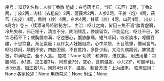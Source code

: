 序号：12179
名称：人参丁香散
组成：白芍药半斤，当归（去芦）2两，丁香2两，丁皮2两，肉桂（去粗皮）2两，蓬莪术2两，人参2两，干姜（炮）4两，茯苓（去皮）4两，香附（炒）4两，白术4两，甘草（炒）4两，山药4两。
出处：《局方》卷三（续添诸局经验秘方）。
主治：呕吐之病，皆因三焦不调“脾胃虚弱，冷热失和，邪正相干，清浊不分，阴阳错乱，停痰留饮，不能运化，呕吐不已，粥饮汤药不下；或胸膈痞满，呕逆恶心，腹胁胀痛，短气噎闷，咳呕痰水，噫醋吞酸，不思饮食，渐至羸瘦；及疗女人妊娠阻病，心中烦愦，头目眩重，憎闻食气，呕吐烦闷，颠倒不安，四肢困弱，不自胜持，多卧少起。又治久病羸弱，脾胃虚极，中满呕逆，全不入食。
加减：None
功效：和脾胃，进饮食。
用法用量：每服5钱，水1盏，加生姜3片，同煎至7分，空心、食前温服。小儿2岁，可服半钱，水5分盏、加生姜1片，同煎4分以下，温服。
制备方法：上为细末。
临床应用：None
各家论述：None
用药禁忌：None
附注：None
